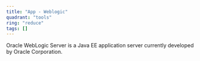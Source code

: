 ```yaml
---
title: "App - Weblogic"
quadrant: "tools"
ring: "reduce"
tags: []
---
```


Oracle WebLogic Server is a Java EE application server currently developed by Oracle Corporation. 
